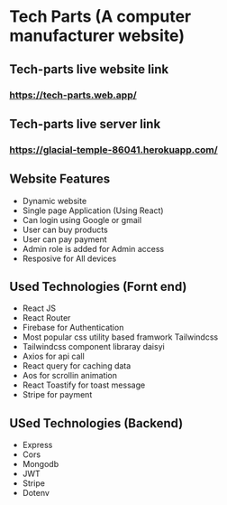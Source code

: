 # Tech Parts (A computer manufacturer website)


## Tech-parts live website link
### https://tech-parts.web.app/

## Tech-parts live server link
### https://glacial-temple-86041.herokuapp.com/

## Website Features
- Dynamic website
- Single page Application (Using React)
- Can login using Google or gmail 
- User can buy products
- User can pay payment
- Admin role is added for Admin access
- Resposive for All devices



## Used Technologies (Fornt end)
- React JS 
- React Router
- Firebase for Authentication
- Most popular css utility based framwork Tailwindcss
- Tailwindcss component libraray daisyi 
- Axios for api call
- React query for caching data
- Aos for scrollin animation
- React Toastify for toast message
- Stripe for payment 


## USed Technologies (Backend)
- Express
- Cors
- Mongodb
- JWT
- Stripe
- Dotenv